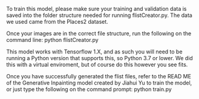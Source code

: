 
To train this model, please make sure your training and validation data is saved into the folder structure needed for running flistCreator.py. The data we used
came from the Places2 dataset.

Once your images are in the correct file structure, run the following on the command line: python flistCreator.py

This model works with Tensorflow 1.X, and as such you will need to be running a Python version that supports this, so Python 3.7 or lower. We did this with a virtual
enviroment, but of course do this however you see fits.

Once you have successfully generated the flist files, refer to the READ ME of the Generative Inpainting model created by Jiahui Yu to train the model, or just type
the following on the command prompt: python train.py
